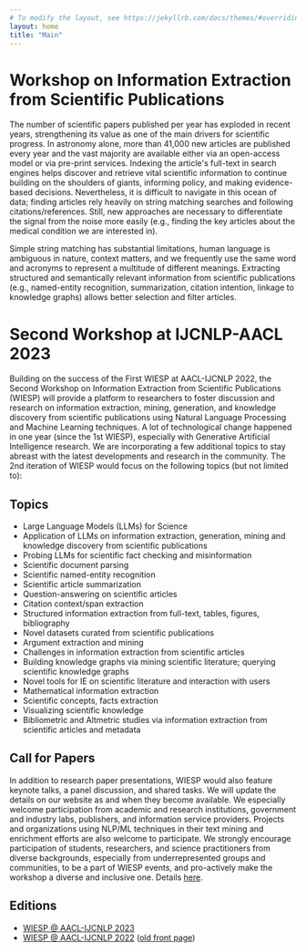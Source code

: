 ```yaml
---
# To modify the layout, see https://jekyllrb.com/docs/themes/#overriding-theme-defaults
layout: home
title: "Main"
---
```


# Workshop on Information Extraction from Scientific Publications

The number of scientific papers published per year has exploded in recent years, strengthening its value as one of the main drivers for scientific progress. In astronomy alone, more than 41,000 new articles are published every year and the vast majority are available either via an open-access model or via pre-print services. Indexing the article's full-text in search engines helps discover and retrieve vital scientific information to continue building on the shoulders of giants, informing policy, and making evidence-based decisions. Nevertheless, it is difficult to navigate in this ocean of data; finding articles rely heavily on string matching searches and following citations/references. Still, new approaches are necessary to differentiate the signal from the noise more easily (e.g., finding the key articles about the medical condition we are interested in).

Simple string matching has substantial limitations, human language is ambiguous in nature, context matters, and we frequently use the same word and acronyms to represent a multitude of different meanings. Extracting structured and semantically relevant information from scientific publications (e.g., named-entity recognition, summarization, citation intention, linkage to knowledge graphs) allows better selection and filter articles. 

# Second Workshop at IJCNLP-AACL 2023

Building on the success of the First WIESP at AACL-IJCNLP 2022, the Second Workshop on Information Extraction from Scientific Publications (WIESP) will provide a platform to researchers to foster discussion and research on information extraction, mining, generation, and knowledge discovery from scientific publications using Natural Language Processing and Machine Learning techniques. A lot of technological change happened in one year (since the 1st WIESP), especially with Generative Artificial Intelligence research. We are incorporating a few additional topics to stay abreast with the latest developments and research in the community. The 2nd iteration of WIESP would focus on the following topics  (but not limited to):

## Topics

- Large Language Models (LLMs) for Science
- Application of LLMs on information extraction, generation, mining and knowledge discovery from scientific publications
- Probing LLMs for scientific fact checking and misinformation
- Scientific document parsing
- Scientific named-entity recognition
- Scientific article summarization
- Question-answering on scientific articles
- Citation context/span extraction
- Structured information extraction from full-text, tables, figures, bibliography
- Novel datasets curated from scientific publications
- Argument extraction and mining
- Challenges in information extraction from scientific articles
- Building knowledge graphs via mining scientific literature; querying scientific knowledge graphs
- Novel tools for IE on scientific literature and interaction with users
- Mathematical information extraction
- Scientific concepts, facts extraction
- Visualizing scientific knowledge
- Bibliometric and Altmetric studies via information extraction from scientific articles and metadata

## Call for Papers

In addition to research paper presentations, WIESP would also feature keynote talks, a panel discussion, and shared tasks. We will update the details on our website as and when they become available. We especially welcome participation from academic and research institutions, government and industry labs, publishers, and information service providers. Projects and organizations using NLP/ML techniques in their text mining and enrichment efforts are also welcome to participate. We strongly encourage participation of students, researchers, and science practitioners from diverse backgrounds, especially from underrepresented groups and communities, to be a part of WIESP events, and pro-actively make the workshop a diverse and inclusive one. Details [here](2022).

## Editions
- [WIESP @ AACL-IJCNLP 2023](2023)
- [WIESP @ AACL-IJCNLP 2022](2022) ([old front page](2022/Front_Page))
